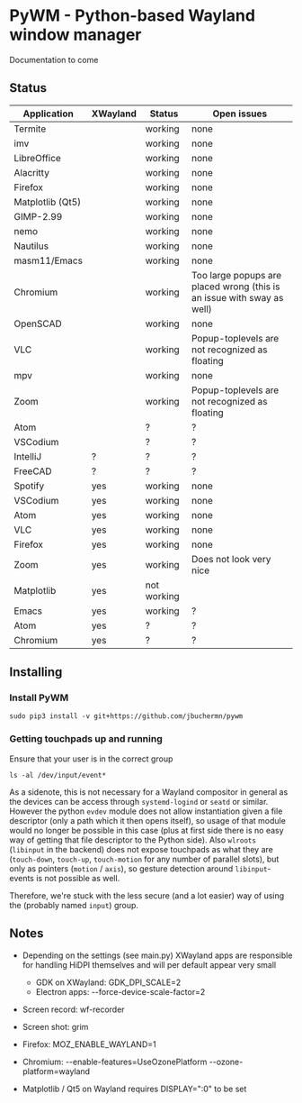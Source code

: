 # PyWM - Python-based Wayland window manager

Documentation to come

## Status

| Application            |  XWayland | Status              | Open issues                                              |
|------------------------|-----------|---------------------|----------------------------------------------------------|
| Termite                |           | working             |                none                                      |
| imv                    |           | working             |                none                                      |
| LibreOffice            |           | working             |                none                                      |
| Alacritty              |           | working             |                none                                      |
| Firefox                |           | working             |                none                                      |
| Matplotlib (Qt5)       |           | working             |                none                                      |
| GIMP-2.99              |           | working             |                none                                      |
| nemo                   |           | working             |                none                                      |
| Nautilus               |           | working             |                none                                      |
| masm11/Emacs           |           | working             |                none                                      |
| Chromium               |           | working             | Too large popups are placed wrong (this is an issue with sway as well) |
| OpenSCAD               |           | working             |                none                                      |
| VLC                    |           | working             | Popup-toplevels are not recognized as floating           |
| mpv                    |           | working             |                none                                      |
| Zoom                   |           | working             | Popup-toplevels are not recognized as floating           |
| Atom                   |           | ?                   | ?                                                        |
| VSCodium               |           | ?                   | ?                                                        |
| IntelliJ               |    ?      | ?                   | ?                                                        |
| FreeCAD                |    ?      | ?                   | ?                                                        |
| Spotify                |    yes    | working             |                none                                      |
| VSCodium               |    yes    | working             |                none                                      |
| Atom                   |    yes    | working             |                none                                      |
| VLC                    |    yes    | working             |                none                                      |
| Firefox                |    yes    | working             |                none                                      |
| Zoom                   |    yes    | working             | Does not look very nice                                  |
| Matplotlib             |    yes    | not working         |                                                          |
| Emacs                  |    yes    | working             | ?                                                        |
| Atom                   |    yes    | ?                   | ?                                                        |
| Chromium               |    yes    | ?                   | ?                                                        |


## Installing

### Install PyWM

```
sudo pip3 install -v git+https://github.com/jbuchermn/pywm
```

### Getting touchpads up and running

Ensure that your user is in the correct group

```
ls -al /dev/input/event*
```

As a sidenote, this is not necessary for a Wayland compositor in general as the devices can be access through `systemd-logind` or `seatd` or similar.
However the python `evdev` module does not allow instantiation given a file descriptor (only a path which it then opens itself),
so usage of that module would no longer be possible in this case (plus at first side there is no easy way of getting that file descriptor to the 
Python side). Also `wlroots` (`libinput` in the backend) does not expose touchpads as what they are (`touch-down`, `touch-up`, `touch-motion` for any
number of parallel slots), but only as pointers (`motion` / `axis`), so gesture detection around `libinput`-events is not possible as well.

Therefore, we're stuck with the less secure (and a lot easier) way of using the (probably named `input`) group.

## Notes

- Depending on the settings (see main.py) XWayland apps are responsible for handling HiDPI themselves and will per default appear very small
    - GDK on XWayland: GDK_DPI_SCALE=2
    - Electron apps: --force-device-scale-factor=2

- Screen record: wf-recorder
- Screen shot: grim
- Firefox: MOZ_ENABLE_WAYLAND=1
- Chromium: --enable-features=UseOzonePlatform --ozone-platform=wayland
- Matplotlib / Qt5 on Wayland requires DISPLAY=":0" to be set

